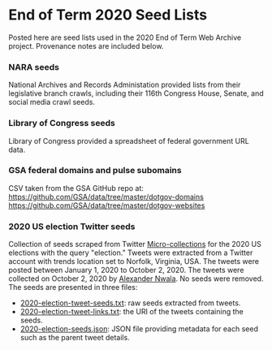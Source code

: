 # End of Term 2020 Seed Lists

Posted here are seed lists used in the 2020 End of Term Web Archive project.
Provenance notes are included below.

### NARA seeds
National Archives and Records Administation provided lists from their legislative branch crawls,
including their 116th Congress House, Senate, and social media crawl seeds.

### Library of Congress seeds
Library of Congress provided a spreadsheet of federal government URL data.

### GSA federal domains and pulse subomains
CSV taken from the GSA GitHub repo at:
https://github.com/GSA/data/tree/master/dotgov-domains
https://github.com/GSA/data/tree/master/dotgov-websites

### 2020 US election Twitter seeds
Collection of seeds scraped from Twitter [Micro-collections](https://arxiv.org/abs/1905.12220) for the 2020 US elections with the query "election." Tweets were extracted from a Twitter account with trends location set to Norfolk, Virginia, USA. The tweets were posted between January 1, 2020 to October 2, 2020. The tweets were collected on October 2, 2020 by [Alexander Nwala](https://twitter.com/acnwala). No seeds were removed. The seeds are presented in three files:
 * [2020-election-tweet-seeds.txt](2020-election-tweet-seeds.txt): raw seeds extracted from tweets.
 * [2020-election-tweet-links.txt](2020-election-tweet-links.txt): the URI of the tweets containing the seeds.
 * [2020-election-seeds.json](2020-election-seeds.json): JSON file providing metadata for each seed such as the parent tweet details.
